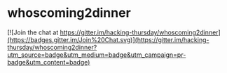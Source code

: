 # whoscoming2dinner

[![Join the chat at https://gitter.im/hacking-thursday/whoscoming2dinner](https://badges.gitter.im/Join%20Chat.svg)](https://gitter.im/hacking-thursday/whoscoming2dinner?utm_source=badge&utm_medium=badge&utm_campaign=pr-badge&utm_content=badge)
